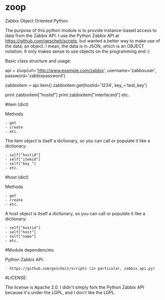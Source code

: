 zoop
====

Zabbix Object Oriented Python

The purpose of this python module is to provide instance-based access to data from the Zabbix API.
I use the Python Zabbix API at https://github.com/gescheit/scripts, but wanted a better
way to make use of the data, an object.  I mean, the data is in JSON, which is an OBJECT
notation. It only makes sense to use objects on the programming end :)

Basic class structure and usage:

api = zoop(url='http://www.example.com/zabbix', username='zabbixuser', password='zabbixpassword')

zabbixitem = api.item()
zabbixitem.get(hostid='1234', key_='test_key')

print zabbixitem["hostid"]
print zabbixitem["interfaceid"]
etc.

#item (dict)

Methods

	- get
	- create
	- etc.

The item object is itself a dictionary, so you can call or populate it like a dictionary:

	- self["hostid"]
	- self["itemid"]
	- self["key_"] 
	- etc.

#host (dict)

Methods

	- get
	- create
	- etc.

A host object is itself a dictionary, so you can call or populate it like a dictionary:

	- self["hostid"]
	- self["host"] 
	- self["name"] 
	- etc.

#Module dependencies:

Python Zabbix API:

	- https://github.com/gescheit/scripts (in particular, zabbix_api.py)

#LICENSE:

The license is Apache 2.0.  I didn't simply fork the Python Zabbix API because it's under the LGPL, and I don't like the LGPL.
